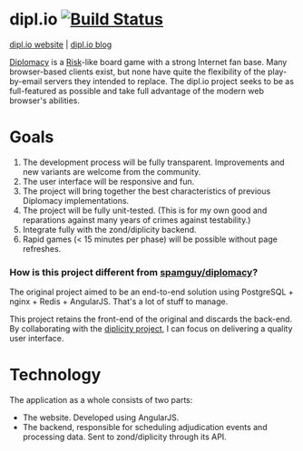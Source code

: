 # dipl.io [![Build Status](https://travis-ci.org/spamguy/dipl.io.svg?branch=master)](https://travis-ci.org/spamguy/dipl.io)

[dipl.io website][3] | [dipl.io blog][4]

[Diplomacy][1] is a [Risk][2]-like board game with a strong Internet fan base. Many browser-based clients exist, but none have quite the flexibility of the play-by-email servers they intended to replace. The dipl.io project seeks to be as full-featured as possible and take full advantage of the modern web browser's abilities.

[1]:http://en.wikipedia.org/wiki/Diplomacy_(game)
[2]:http://en.wikipedia.org/wiki/Risk_(game)
[3]:http://dipl.io
[4]:http://blog.dipl.io
[5]:https://github.com/spamguy/diplomacy
[6]:https://github.com/zond/diplicity

# Goals
1. The development process will be fully transparent. Improvements and new variants are welcome from the community.
2. The user interface will be responsive and fun.
3. The project will bring together the best characteristics of previous Diplomacy implementations.
4. The project will be fully unit-tested. (This is for my own good and reparations against many years of crimes against testability.)
5. Integrate fully with the zond/diplicity backend.
6. Rapid games (< 15 minutes per phase) will be possible without page refreshes.

### How is this project different from [spamguy/diplomacy][5]?
The original project aimed to be an end-to-end solution using PostgreSQL + nginx + Redis + AngularJS. That's a lot of stuff to manage.

This project retains the front-end of the original and discards the back-end. By collaborating with the [diplicity project][6], I can focus on delivering a quality user interface.

# Technology
The application as a whole consists of two parts:
 * The website. Developed using AngularJS.
 * The backend, responsible for scheduling adjudication events and processing data. Sent to zond/diplicity through its API.
